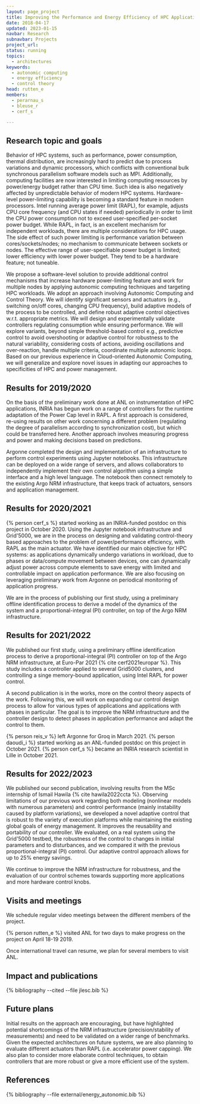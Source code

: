 ```yaml
---
layout: page_project
title: Improving the Performance and Energy Efficiency of HPC Applications Using Autonomic Computing Techniques
date: 2018-04-17
updated: 2023-01-15
navbar: Research
subnavbar: Projects
project_url:
status: running
topics:
  - architectures
keywords:
  - autonomic computing
  - energy efficiency
  - control theory
head: rutten_e
members:
  - perarnau_s
  - bleuse_r
  - cerf_s

---
```


## Research topic and goals

Behavior of HPC systems, such as performance, power consumption, thermal
distribution, are increasingly hard to predict due to process variations and
dynamic processors, which conflicts with conventional bulk synchronous
parallelism software models such as MPI. Additionally, computing facilities are
now interested in limiting computing resources by power/energy budget rather
than CPU time. Such idea is also negatively affected by unpredictable behavior
of modern HPC systems. Hardware-level power-limiting capability is becoming a
standard feature in modern processors. Intel running average power limit
(RAPL), for example, adjusts CPU core frequency (and CPU states if needed)
periodically in order to limit the CPU power consumption not to exceed
user-specified per-socket power budget. While RAPL, in fact, is an excellent
mechanism for independent workloads, there are multiple considerations for HPC
usage. The side effect of such power limiting is performance variation between
cores/sockets/nodes; no mechanism to communicate between sockets or nodes. The
effective range of user-specifiable power budget is limited; lower efficiency
with lower power budget. They tend to be a hardware feature; not tuneable.

We propose a software-level solution to provide additional control mechanisms
that increase hardware power-limiting feature and work for multiple nodes by
applying autonomic computing techniques and targeting HPC workloads.  We adopt
an approach involving Autonomic Computing and Control Theory. We will identify
significant sensors and actuators (e.g., switching on/off cores, changing CPU
frequency), build adaptive models of the process to be controlled, and define
robust adaptive control objectives w.r.t. appropriate metrics. We will design
and experimentally validate controllers regulating consumption while ensuring
performance. We will explore variants, beyond simple threshold-based control
e.g., predictive control to avoid overshooting or adaptive control for
robustness to the natural variability, considering costs of actions, avoiding
oscillations and over-reaction, handle multiple criteria, coordinate multiple
autonomic loops. Based on our previous experience in Cloud-oriented Autonomic
Computing, we will generalize and explore novel issues in adapting our
approaches to specificities of HPC and power management.

## Results for 2019/2020

On the basis of the preliminary work done at ANL on instrumentation of HPC applications, INRIA has begun work on a range of controllers for the runtime adaptation of the Power Cap level in RAPL. A first approach is considered, re-using results on other work concerning a different problem (regulating the degree of parallelism according to synchronization cost), but which could be transferred here. Another approach involves measuring progress and power and making decisions based on predictions.

Argonne completed the design and implementation of an infrastructure to perform
control experiments using Jupyter notebooks. This infrastructure can be
deployed on a wide range of servers, and allows collaborators to independently
implement their own control algorithm using a simple interface and a high level
language. The notebook then connect remotely to the existing Argo NRM
infrastructure, that keeps track of actuators, sensors and application
management.

## Results for 2020/2021

{% person cerf_s %} started working as an INRIA-funded postdoc on this project
in October 2020. Using the Jupyter notebook infrastructure and Grid'5000, we
are in the process on designing and validating control-theory based approaches
to the problem of power/performance efficiency, with RAPL as the main actuator.
We have identified our main objective for HPC systems: as applications
dynamically undergo variations in workload, due to phases or data/compute
movement between devices, one can dynamically adjust power across compute
elements to save energy with limited and controllable impact on application
performance. We are also focusing on leveraging preliminary work from Argonne
on periodical monitoring of application progress. 

We are in the process of publishing our first study, using a preliminary
offline identification process to derive a model of the dynamics of the system
and a proportional-integral (PI) controller, on top of the Argo NRM
infrastructure.

## Results for 2021/2022

We published our first study, using a preliminary offline identification
process to derive a proportional-integral (PI) controller on top of the Argo
NRM infrastructure, at Euro-Par 2021 {% cite cerf2021europar %}. This study
includes a controller applied to several Grid5000 clusters, and controlling a
singe memory-bound application, using Intel RAPL for power control.

A second publication is in the works, more on the control theory aspects of the
work. Following this, we will work on expanding our control design process to
allow for various types of applications and applications with phases in
particular. The goal is to improve the NRM infrastructure and the controller
design to detect phases in application performance and adapt the control to
them.

{% person reis_v %} left Argonne for Groq in March 2021. {% person daoudi_i %}
started working as an ANL-funded postdoc on this project in October 2021. {% person cerf_s %}
became an INRIA research scientist in Lille in October 2021.

## Results for 2022/2023

We published our second publication, involving results from the MSc internship
of Ismail Hawila {% cite hawila2022ccta %}. Observing limitations of our
previous work regarding both modeling (nonlinear models with numerous
parameters) and control performance (mainly instability caused by platform
variations), we developed a novel adaptive control that is robust to the variety
of execution platforms while maintaining the existing global goals of energy
management. It improves the reusability and portability of our controller. We
evaluated, on a real system using the Grid'5000 testbed, the robustness of the
control to changes in initial parameters and to disturbances, and we compared it
with the previous proportional-integral (PI) control. Our adaptive control
approach allows for up to 25% energy savings. 

We continue to improve the NRM infrastructure for robustness, and the
evaluation of our control schemes towards supporting more applications and more
hardware control knobs.

## Visits and meetings

We schedule regular video meetings between the different members of the
project.

{% person rutten_e %} visited ANL for two days to make progress on the project
on April 18-19 2019.

Once international travel can resume, we plan for several members to visit ANL.

## Impact and publications

{% bibliography --cited --file jlesc.bib %}

## Future plans

Initial results on the approach are encouraging, but have highlighted potential
shortcomings of the NRM infrastructure (precision/stability of measurements)
and need to be validated on a wider range of benchmarks. Given the expected
architectures on future systems, we are also planning to evaluate different
actuators than RAPL (i.e. accelerator power capping). We also plan to consider
more elaborate control techniques, to obtain controllers that are more robust
or give a more efficient use of the system.

## References

{% bibliography --file external/energy_autonomic.bib %}
